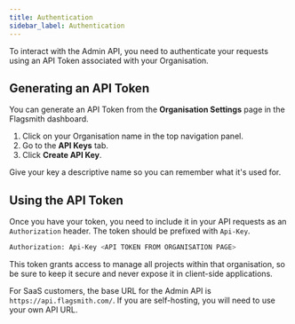 ```yaml
---
title: Authentication
sidebar_label: Authentication
---
```


To interact with the Admin API, you need to authenticate your requests using an API Token associated with your Organisation.

## Generating an API Token

You can generate an API Token from the **Organisation Settings** page in the Flagsmith dashboard.

1.  Click on your Organisation name in the top navigation panel.
2.  Go to the **API Keys** tab.
3.  Click **Create API Key**.

Give your key a descriptive name so you can remember what it's used for.

## Using the API Token

Once you have your token, you need to include it in your API requests as an `Authorization` header. The token should be prefixed with `Api-Key`.

```bash
Authorization: Api-Key <API TOKEN FROM ORGANISATION PAGE>
```

This token grants access to manage all projects within that organisation, so be sure to keep it secure and never expose it in client-side applications.

For SaaS customers, the base URL for the Admin API is `https://api.flagsmith.com/`. If you are self-hosting, you will need to use your own API URL. 